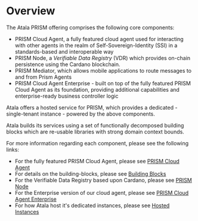 # Overview

The Atala PRISM offering comprises the following core components:

- PRISM Cloud Agent, a fully featured cloud agent used for interacting with other agents in the realm of Self-Sovereign-Identity (SSI) in a standards-based and interoperable way
- PRISM Node, a *Verifiable Data Registry* (VDR) which provides on-chain persistence using the Cardano blockchain.
- PRISM Mediator, which allows mobile applications to route messages to and from Prism Agents
- PRISM Cloud Agent Enterprise - built on top of the fully featured PRISM Cloud Agent as its foundation, providing additional capabilities and enterprise-ready business controller logic

Atala offers a hosted service for PRISM, which provides a dedicated - single-tenant instance - powered by the above components.

Atala builds its services using a set of functionally decomposed building blocks which are re-usable libraries with strong domain context bounds.  

For more information regarding each component, please see the following links:
  - For the fully featured PRISM Cloud Agent, please see [PRISM Cloud Agent](prism-cloud-agent/overview)
  - For details on the building-blocks, please see [Building Blocks](prism-cloud-agent/building-blocks)
  - For the Verifiable Data Registry based upon Cardano, please see [PRISM Node](prism-node)
  - For the Enterprise version of our cloud agent, please see [PRISM Cloud Agent Enterprise](prism-cloud-agent-enterprise/overview)
  - For how Atala host it's dedicated instances, please see [Hosted Instances](infrastructure/hosted-instances)
